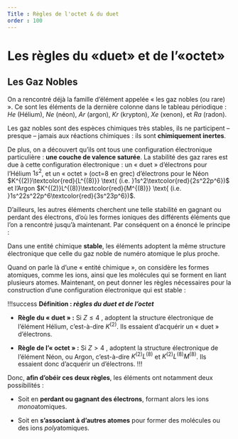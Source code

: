 ```yaml
---
Title : Règles de l'octet & du duet
order : 100
---
```


# Les règles du «duet» et de l’«octet»

## Les Gaz Nobles

On a rencontré déjà la famille d’élément appelée « les gaz nobles (ou
rare) ». Ce sont les éléments de la dernière colonne dans le tableau
périodique : $He$ (Hélium), $Ne$ (néon), $Ar$
(argon), $Kr$ (krypton), $Xe$ (xenon), et $Ra$
(radon).

Les gaz nobles sont des espèces chimiques très stables, ils ne
participent – presque – jamais aux réactions chimiques : ils sont
**chimiquement inertes**.

De plus, on a découvert qu’ils ont tous une configuration électronique
particulière : **une couche de valence saturée**. La stabilité des gaz
rares est due à cette configuration électronique : un « duet »
d’électrons pour l’Hélium $1s^2$, et un « octet » (oct=8 en grec)
d’électrons pour le Néon
$K^{(2)}\textcolor{red}{L^{(8)}} \text{ (i.e. }1s^2\textcolor{red}{2s^22p^6})$
et l’Argon
$K^{(2)}L^{(8)}\textcolor{red}{M^{(8)}} \text{ (i.e. }1s^22s^22p^6\textcolor{red}{3s^23p^6})$.

D’ailleurs, les autres éléments cherchent une telle stabilité en gagnant
ou perdant des électrons, d’où les formes ioniques des différents
éléments que l’on a rencontré jusqu’à maintenant. Par conséquent on a
énoncé le principe :

<div class="shaded">

Dans une entité chimique **stable**, les éléments adoptent la même
structure électronique que celle du gaz noble de numéro atomique le plus
proche.

</div>

Quand on parle là d’une « entité chimique », on considère les formes
atomiques, comme les ions, ainsi que les molécules qui se forment en
liant plusieurs atomes. Maintenant, on peut donner les règles
nécessaires pour la construction d’une configuration électronique qui
est stable :

!!!success **Définition : *règles du duet et de l’octet***

- **Règle du « duet » :** Si $Z\leq4$ , adoptent la structure
  électronique de l’élément Hélium, c’est-à-dire $K^{(2)}$. Ils
  essaient d’acquérir un « duet » d’électrons.

- **Règle de l’« octet » :** Si $Z>4$ , adoptent la structure
  électronique de l’élément Néon, ou Argon, c’est-à-dire
  $K^{(2)}L^{(8)}$ et $K^{(2)}L^{(8)}M^{(8)}$. Ils essaient donc
  d’acquérir un d’électrons.
!!!

Donc, **afin d’obéir ces deux règles**, les éléments ont notamment deux
possibilités :

- Soit en **perdant ou gagnant des électrons**, formant alors les ions
  *mono*atomiques.

- Soit en **s’associant à d’autres atomes** pour former des molécules ou
  des ions *poly*atomiques.

